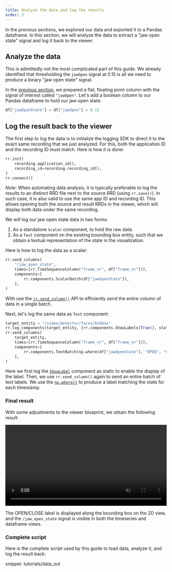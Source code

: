 ```yaml
---
title: Analyze the data and log the results
order: 3
---
```




In the previous sections, we explored our data and exported it to a Pandas dataframe. In this section, we will analyze the data to extract a "jaw open state" signal and log it back to the viewer.



## Analyze the data

This is admittedly not the most complicated part of this guide. We already identified that thresholding the `jawOpen` signal at 0.15 is all we need to produce a binary "jaw open state" signal.

In the [previous section](export-dataframe.md#inspect-the-dataframe), we prepared a flat, floating point column with the signal of interest called `"jawOpen"`. Let's add a boolean column to our Pandas dataframe to hold our jaw open state:

```python
df["jawOpenState"] = df["jawOpen"] > 0.15
```


## Log the result back to the viewer

The first step to log the data is to initialize the logging SDK to direct it to the exact same recording that we just analyzed. For this, both the application ID and the recording ID must match. Here is how it is done:

```python
rr.init(
    recording.application_id(),
    recording_id=recording.recording_id(),
)
rr.connect()
```

_Note_: When automating data analysis, it is typically preferable to log the results to an distinct RRD file next to the source RRD (using `rr.save()`). In such case, it is also valid to use the same app ID and recording ID. This allows opening both the source and result RRDs in the viewer, which will display both data under the same recording.

We will log our jaw open state data in two forms:
1. As a standalone `Scalar` component, to hold the raw data.
2. As a `Text` component on the existing bounding box entity, such that we obtain a textual representation of the state in the visualization.

Here is how to log the data as a scalar:

```python
rr.send_columns(
    "/jaw_open_state",
    times=[rr.TimeSequenceColumn("frame_nr", df["frame_nr"])],
    components=[
        rr.components.ScalarBatch(df["jawOpenState"]),
    ],
)
```

With use the [`rr.send_column()`](../../howto/send_columns.md) API to efficiently send the entire column of data in a single batch.

Next, let's log the same data as `Text` component:

```python
target_entity = "/video/detector/faces/0/bbox"
rr.log_components(target_entity, [rr.components.ShowLabels(True)], static=True)
rr.send_columns(
    target_entity,
    times=[rr.TimeSequenceColumn("frame_nr", df["frame_nr"])],
    components=[
        rr.components.TextBatch(np.where(df["jawOpenState"], "OPEN", "CLOSE")),
    ],
)
```

Here we first log the [`ShowLabel`](../../reference/types/components/show_labels.md) component as static to enable the display of the label. Then, we use `rr.send_column()` again to send an entire batch of text labels. We use the [`np.where()`](https://numpy.org/doc/stable/reference/generated/numpy.where.html) to produce a label matching the state for each timestamp.

### Final result

With some adjustments to the viewer blueprint, we obtain the following result:

<video width="100%" autoplay loop muted controls>
    <source src="https://static.rerun.io/getting-started-data-out/data-out-final-vp8.webm" type="video/webm" />
</video>

The OPEN/CLOSE label is displayed along the bounding box on the 2D view, and the `/jaw_open_state` signal is visible in both the timeseries and dataframe views.


### Complete script

Here is the complete script used by this guide to load data, analyze it, and log the result back:

snippet: tutorials/data_out
